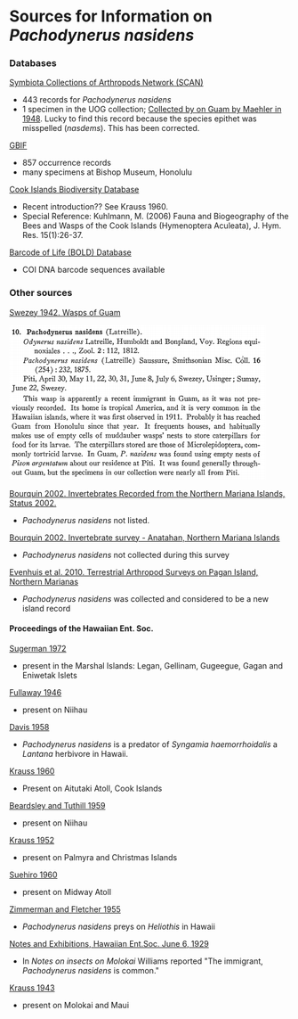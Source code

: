 # Sources for Information on *Pachodynerus nasidens*

### Databases

[Symbiota Collections of Arthropods Network (SCAN)](https://scan-bugs.org/portal/collections/list.php?taxa=Pachodynerus%20nasidens&thes=1&type=1&db=all&page=1)

* 443 records for *Pachodynerus nasidens*
* 1 specimen in the UOG collection; [Collected by on Guam by Maehler in 1948](https://scan-bugs.org/portal/collections/listtabledisplay.php?db=180;&taxa=Pachodynerus). 
Lucky to find this record because the species epithet was misspelled (*nasdems*). This has been corrected.


[GBIF](https://www.gbif.org/occurrence/search?offset=120&q=Pachodynerus%20nasidens&taxon_key=1328213)

* 857 occurrence records
* many specimens at Bishop Museum, Honolulu

[Cook Islands Biodiversity Database](http://cookislands.bishopmuseum.org/results.asp?ebg=pachodynerus&Submit=Search&search=true)

* Recent introduction?? See Krauss 1960.
* Special Reference: Kuhlmann, M. (2006) Fauna and Biogeography of the Bees and Wasps of the Cook Islands (Hymenoptera Aculeata), J. Hym. Res. 15(1):26-37.

[Barcode of Life (BOLD) Database](http://barcodinglife.org/index.php/Taxbrowser_Taxonpage?taxon=Pachodynerus&searchTax=Search+Taxonomy)

* COI DNA barcode sequences available

### Other sources

[Swezey 1942. Wasps of Guam](http://hbs.bishopmuseum.org/pubs-online/pdf/b172p184-187.pdf)

![](pachodynerus.png)

[Bourquin 2002. Invertebrates Recorded from the Northern Mariana Islands, Status 2002.](https://apaseem.org/resources/files/Marianas_inverts_2002(2).doc)

* *Pachodynerus nasidens* not listed.


[Bourquin 2002. Invertebrate survey - Anatahan, Northern Mariana Islands](http://guaminsects.net/doc/misc/Bourquin2002%20Anatahan%20invert%20survey.doc)

* *Pachodynerus nasidens* not collected during this survey

[Evenhuis et al. 2010. Terrestrial Arthropod Surveys on Pagan Island, Northern Marianas](http://pbs.bishopmuseum.org/pdf/pagan-report.pdf)

* *Pachodynerus nasidens* was collected and considered to be a new island record


#### Proceedings of the Hawaiian Ent. Soc.

[Sugerman 1972](https://scholarspace.manoa.hawaii.edu/handle/10125/11013)
 
* present in the Marshal Islands: Legan, Gellinam, Gugeegue, Gagan and Eniwetak Islets

[Fullaway 1946](https://scholarspace.manoa.hawaii.edu/bitstream/10125/16155/1/PHES13_051-053.pdf)

* present on Niihau

[Davis 1958](https://scholarspace.manoa.hawaii.edu/bitstream/10125/10796/1/17_62-66.pdf)

* *Pachodynerus nasidens* is a predator of *Syngamia haemorrhoidalis* a *Lantana* herbivore in Hawaii.

[Krauss 1960](https://scholarspace.manoa.hawaii.edu/bitstream/10125/10833/1/17_415-418.pdf)

* Present on Aitutaki Atoll, Cook Islands

[Beardsley and Tuthill 1959](https://scholarspace.manoa.hawaii.edu/bitstream/10125/10795/1/17_56-61.pdf)

* present on Niihau

[Krauss 1952](https://scholarspace.manoa.hawaii.edu/bitstream/10125/14830/1/15%281%29_217-220.pdf)

* present on Palmyra and Christmas Islands

[Suehiro 1960](https://scholarspace.manoa.hawaii.edu/bitstream/10125/10821/1/17_289-298.pdf)

* present on Midway Atoll

[Zimmerman and Fletcher 1955](https://scholarspace.manoa.hawaii.edu/bitstream/10125/14890/1/16%281%29_170-176.pdf)

* *Pachodynerus nasidens* preys on *Heliothis* in Hawaii

[Notes and Exhibitions, Hawaiian Ent.Soc. June 6, 1929](https://scholarspace.manoa.hawaii.edu/bitstream/10125/15792/1/PHES07_331-366_Notes_Exhib_1929.pdf)

* In *Notes on insects on Molokai* Williams reported "The immigrant, *Pachodynerus nasidens* is common."

[Krauss 1943](https://scholarspace.manoa.hawaii.edu/bitstream/10125/16091/1/PHES12_081-094.pdf)

* present on Molokai and Maui



















